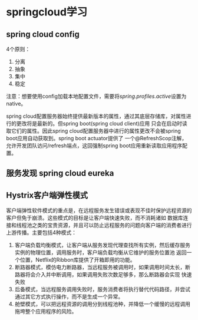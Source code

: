 # springcloud学习

## spring cloud config

4个原则：

1. 分离
2. 抽象
3. 集中
4. 稳定

注意：想要使用config加载本地配置文件，需要将*spring.profiles.active*设置为native。

spring cloud配置服务器始终提供最新版本的属性，通过其底层存储库，对属性进行的更改将是最新的。但spring boot(spring cloud client)应用
只会在启动时读取它们的属性。因此spring cloud配置服务器中进行的属性更改不会被spring boot应用自动获取到。spring boot actuator提供了
一个@RefreshScop注解，允许开发团队访问/refresh端点，这回强制spring boot应用重新读取应用程序配置。

## 服务发现 spring cloud eureka

## Hystrix客户端弹性模式

客户端弹性软件模式的重点是，在远程服务发生错误或表现不佳时保护远程资源的客户但免于崩溃。这些模式的目标是让客户端快速失败，而不消耗诸如
数据库连接和线程池之类的宝贵资源，并且可以防止远程服务的问题向客户端的消费者进行上游传播。主要包括4种模式：

1. 客户端负载均衡模式，让客户端从服务发现代理查找所有实例，然后缓存服务实例的物理位置，调用服务时，客户端负载均衡从它维护的服务位置池
返回一个位置，Netflix的Ribbon库提供了开箱即用的功能。
2. 断路器模式，模仿电力断路器，当远程服务被调用时，如果调用时间太长，断路器将会介入并中断调用，如果调用失败次数足够多，那么断路器会实现
快速失败
3. 后备模式，当远程服务调用失败时，服务消费者将执行替代代码路径，并尝试通过其它方式执行操作，而不是生成一个异常。
4. 舱壁模式，可以把远程资源的调用分到线程池种，并降低一个缓慢的远程调用拖垮整个应用程序的风险。 